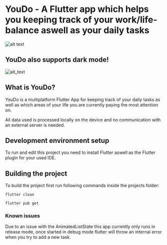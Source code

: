 # YouDo - A Flutter app which helps you keeping track of your work/life-balance aswell as your daily tasks
![alt text](https://i.imgur.com/XlHKggB.png)

## YouDo also supports dark mode!
![alt_text](https://i.imgur.com/DnCrOHf.png)

## What is YouDo?

YouDo is a multiplatform Flutter App for keeping track of your daily tasks as well as which areas of your life you are currently paying the most attention on.

All data used is processed locally on the device and no communication with an external server is needed.

## Development environment setup

To run and edit this project you need to install Flutter aswell as the Flutter plugin for your used IDE.

## Building the project

To build the project first run following commands inside the projects folder:

```
flutter clean
```

```
flutter pub get
```

### Known issues

Due to an issue with the AnimatedListState this app currently only runs in release mode, once started in debug mode flutter will throw an internal error when you try to add a new task.
